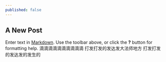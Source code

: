 ```yaml
---
published: false
---
```

## A New Post

Enter text in [Markdown](http://daringfireball.net/projects/markdown/). Use the toolbar above, or click the **?** button for formatting help.
滴滴滴滴滴滴滴滴滴滴
打发打发的发达发大法师地方
打发打发的发达发的发生的